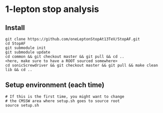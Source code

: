 1-lepton stop analysis
======================

Install
-------

    git clone https://github.com/oneLeptonStopAt13TeV/StopAF.git
    cd StopAF
    git submodule init
    git submodule update
    cd common && git checkout master && git pull && cd ..
    <here, make sure to have a ROOT sourced somewhere>
    cd sonicScrewdriver && git checkout master && git pull && make clean lib && cd ..

Setup environment (each time)
-----------------

    # If this is the first time, you might want to change
    # the CMSSW area where setup.sh goes to source root
    source setup.sh

